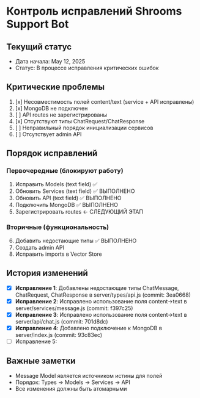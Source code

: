 # Контроль исправлений Shrooms Support Bot

## Текущий статус
- Дата начала: May 12, 2025
- Статус: В процессе исправления критических ошибок

## Критические проблемы
1. [x] Несовместимость полей content/text (service + API исправлены)
2. [x] MongoDB не подключен
3. [ ] API routes не зарегистрированы  
4. [x] Отсутствуют типы ChatRequest/ChatResponse
5. [ ] Неправильный порядок инициализации сервисов
6. [ ] Отсутствует admin API

## Порядок исправлений
### Первочередные (блокируют работу)
1. Исправить Models (text field) ✅
2. Обновить Services (text field) ✅ ВЫПОЛНЕНО
3. Обновить API (text field) ✅ ВЫПОЛНЕНО
4. Подключить MongoDB ✅ ВЫПОЛНЕНО
5. Зарегистрировать routes ← СЛЕДУЮЩИЙ ЭТАП

### Вторичные (функциональность)
6. Добавить недостающие типы ✅ ВЫПОЛНЕНО
7. Создать admin API
8. Исправить imports в Vector Store

## История изменений
- [x] **Исправление 1**: Добавлены недостающие типы ChatMessage, ChatRequest, ChatResponse в server/types/api.js (commit: 3ea0668)
- [x] **Исправление 2**: Исправлено использование поля content->text в server/services/message.js (commit: f397c25)
- [x] **Исправление 3**: Исправлено использование поля content->text в server/api/chat.js (commit: 701d8dc)
- [x] **Исправление 4**: Добавлено подключение к MongoDB в server/index.js (commit: 93c83ec)
- [ ] Исправление 5:

## Важные заметки
- Message Model является источником истины для полей
- Порядок: Types → Models → Services → API
- Все изменения должны быть атомарными